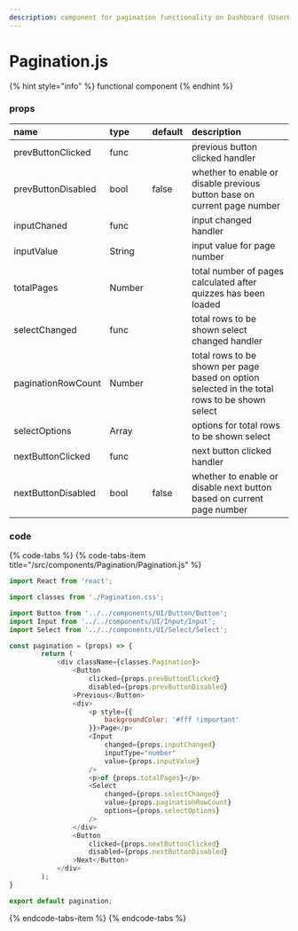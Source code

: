 ```yaml
---
description: component for pagination functionality on Dashboard (UserQuizzes)
---
```


# Pagination.js

{% hint style="info" %}
functional component
{% endhint %}



### props

| name | type | default | description |
| :--- | :--- | :--- | :--- |
| prevButtonClicked | func |  | previous button clicked handler |
| prevButtonDisabled | bool | false | whether to enable or disable previous button base on current page number |
| inputChaned | func |  | input changed handler |
| inputValue | String |  | input value for page number |
| totalPages | Number |  | total number of pages calculated after quizzes has been loaded |
| selectChanged | func |  | total rows to be shown select changed handler |
| paginationRowCount | Number |  | total rows to be shown per page based on option selected in the total rows to be shown select |
| selectOptions | Array |  | options for total rows to be shown select |
| nextButtonClicked | func |  | next button clicked handler |
| nextButtonDisabled | bool | false | whether to enable or disable next button based on current page number |



### code

{% code-tabs %}
{% code-tabs-item title="/src/components/Pagination/Pagination.js" %}
```javascript
import React from 'react';

import classes from './Pagination.css';

import Button from '../../components/UI/Button/Button';
import Input from '../../components/UI/Input/Input';
import Select from '../../components/UI/Select/Select';

const pagination = (props) => {
        return (
            <div className={classes.Pagination}>
                <Button 
                    clicked={props.prevButtonClicked} 
                    disabled={props.prevButtonDisabled}
                >Previous</Button>
                <div>
                    <p style={{
                        backgroundColor: '#fff !important'
                    }}>Page</p>
                    <Input
                        changed={props.inputChanged}
                        inputType="number"
                        value={props.inputValue}
                    />
                    <p>of {props.totalPages}</p>
                    <Select 
                        changed={props.selectChanged}
                        value={props.paginationRowCount}
                        options={props.selectOptions}
                    />
                </div>
                <Button 
                    clicked={props.nextButtonClicked} 
                    disabled={props.nextButtonDisabled}
                >Next</Button>
            </div>
        );
}

export default pagination;
```
{% endcode-tabs-item %}
{% endcode-tabs %}





